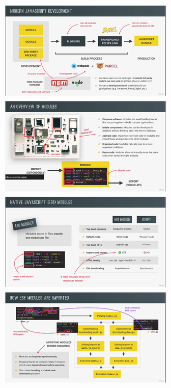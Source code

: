 ![screnshot 1](https://github.com/ewa1do/Javascript-Lectures/blob/main/17%20-%20Modern%20Javascript%20Development/screenshots/screen1.png)

![screnshot 2](https://github.com/ewa1do/Javascript-Lectures/blob/main/17%20-%20Modern%20Javascript%20Development/screenshots/screen2.png)

![screnshot 3](https://github.com/ewa1do/Javascript-Lectures/blob/main/17%20-%20Modern%20Javascript%20Development/screenshots/screen3.png)

![screnshot 4](https://github.com/ewa1do/Javascript-Lectures/blob/main/17%20-%20Modern%20Javascript%20Development/screenshots/screen4.png)
